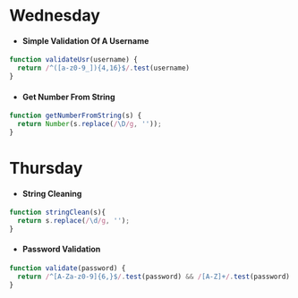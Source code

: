 # Wednesday
* #### Simple Validation Of A Username
```javascript
function validateUsr(username) {
  return /^([a-z0-9_]){4,16}$/.test(username) 
}
```
* #### Get Number From String
```javascript
function getNumberFromString(s) {
  return Number(s.replace(/\D/g, ''));
}
```
# Thursday
* #### String Cleaning
```javascript
function stringClean(s){
  return s.replace(/\d/g, '');
}
```
* #### Password Validation
```javascript
function validate(password) {
  return /^[A-Za-z0-9]{6,}$/.test(password) && /[A-Z]+/.test(password) && /[a-z]+/.test(password) && /[0-9]+/.test(password)
}
```
